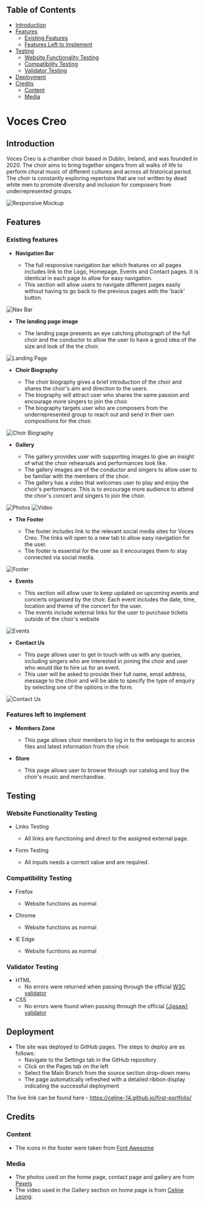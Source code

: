 ## Table of Contents
* [Introduction](#introduction)
* [Features](#features)
    * [Existing Features](#existing-features)
    * [Features Left to Implement](#features-left-to-implement)
* [Testing](#testing)
    * [Website Functionality Testing](#website-functionality-testing)
    * [Compatibility Testing](#compatibility-testing)
    * [Validator Testing](#validator-testing)
* [Deployment](#deployment)
* [Credits](#credits)
    * [Content](#content)
    * [Media](#media)

# Voces Creo

## Introduction

Voces Creo is a chamber choir based in Dublin, Ireland, and was founded in 2020. The choir aims to bring together singers from all walks of life to perform choral music of different cultures and across all historical period. The choir is constantly exploring repertoire that are not written by dead white men to promote diversity and inclusion for composers from underrepresented groups.

![Responsive Mockup](https://github.com/celine-14/first-portfolio/blob/main/assets/images/voces_creo_mockup.png?raw=true)

## Features
### Existing features

- __Navigation Bar__

    - The full responsive navigation bar which features on all pages includes link to the Logo, Homepage, Events and Contact pages. It is identical in each page to allow for easy navigation.
    - This section will allow users to navigate different pages easily without having to go back to the previous pages with the 'back' button. 

![Nav Bar](https://github.com/celine-14/first-portfolio/blob/main/assets/images/voces_creo_navigation.png?raw=true)

- __The landing page image__

    - The landing page presents an eye catching photograph of the full choir and the conductor to allow the user to have a good idea of the size and look of the the choir. 

![Landing Page](https://github.com/celine-14/first-portfolio/blob/main/assets/images/voces_creo_landing.png?raw=true)
    
- __Choir Biography__

    - The choir biography gives a brief introduction of the choir and shares the choir's aim and direction to the users.
    - The biography will attract user who shares the same passion and encourage more singers to join the choir. 
    - The biography targets user who are composers from the underrepresented group to reach out and send in their own compositions for the choir.

![Choir Biography](https://github.com/celine-14/first-portfolio/blob/main/assets/images/voces_creo_bio.png?raw=true)

- __Gallery__

    - The gallery provides user with supporting images to give an insight of what the choir rehearsals and performances look like.
    - The gallery images are of the conductor and singers to allow user to be familiar with the members of the choir. 
    - The gallery has a video that welcomes user to play and enjoy the choir's performance. This is to encourage more audience to attend the choir's concert and singers to join the choir. 

![Photos](https://github.com/celine-14/first-portfolio/blob/main/assets/images/voces_creo_photos.png?raw=true)
![Video](https://github.com/celine-14/first-portfolio/blob/main/assets/images/voces_creo_video.png?raw=true)

- __The Footer__ 

    - The footer includes link to the relevant social media sites for Voces Creo. The links will open to a new tab to allow easy navigation for the user. 
    - The footer is essential for the user as it encourages them to stay connected via social media.

![Footer](https://github.com/celine-14/first-portfolio/blob/main/assets/images/voces_creo_footer.png?raw=true)

- __Events__

    - This section will allow user to keep updated on upcoming events and concerts organised by the choir. Each event includes the date, time, location and theme of the concert for the user. 
    - The events include external links for the user to purchase tickets outside of the choir's website 

![Events](https://github.com/celine-14/first-portfolio/blob/main/assets/images/voces_creo_events.png?raw=true)

- __Contact Us__

    - This page allows user to get in touch with us with any queries, including singers who are interested in joining the choir and user who would like to hire us for an event.
    - This user will be asked to provide their full name, email address, message to the choir and will be able to specify the type of enquiry by selecting one of the options in the form.

![Contact Us](https://github.com/celine-14/first-portfolio/blob/main/assets/images/voces_creo_contact_us.png?raw=true)

### Features left to implement 

- __Members Zone__

    - This page allows choir members to log in to the webpage to access files and latest information from the choir.

- __Store__
    
    - This page allows user to browse through our catalog and buy the choir's music and merchandise. 

## Testing

### Website Functionality Testing

- Links Testing    
    - All links are functioning and direct to the assigned external page.

- Form Testing
    - All inputs needs a correct value and are required.

### Compatibility Testing

- Firefox
    - Website functions as normal

- Chrome
    - Website functions as normal

- IE Edge
    - Website fucntions as normal

### Validator Testing

- HTML
  - No errors were returned when passing through the official [W3C validator](https://validator.w3.org/nu/?doc=https%3A%2F%2Fcode-institute-org.github.io%2Flove-running-2.0%2Findex.html)
- CSS
  - No errors were found when passing through the official [(Jigsaw) validator](https://jigsaw.w3.org/css-validator/validator?uri=https%3A%2F%2Fvalidator.w3.org%2Fnu%2F%3Fdoc%3Dhttps%253A%252F%252Fcode-institute-org.github.io%252Flove-running-2.0%252Findex.html&profile=css3svg&usermedium=all&warning=1&vextwarning=&lang=en#css)

## Deployment

- The site was deployed to GitHub pages. The steps to deploy are as follows: 
  - Navigate to the Settings tab in the GitHub repository
  - Click on the Pages tab on the left
  - Select the Main Branch from the source section drop-down menu
  - The page automatically refreshed with a detailed ribbon display indicating the successful deployment

The live link can be found here - https://celine-14.github.io/first-portfolio/

## Credits

### Content

- The icons in the footer were taken from [Font Awesome](https://fontawesome.com/)

### Media

- The photos used on the home page, contact page and gallery are from [Pexels](https://www.pexels.com/collections/academic-choir-oc8gibb/)
- The video used in the Gallery section on home page is from [Celine Leong](https://www.youtube.com/watch?v=hHkodEfPuLM).

